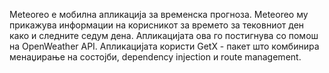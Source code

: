 Meteoreo е мобилна апликација за временска прогноза. Meteoreo му прикажува информации на корисникот за времето за тековниот ден како и следните седум дена. Апликацијата ова го постигнува со помош на OpenWeather API. Апликацијата користи GetX - пакет што комбинира менаџирање на состојби, dependency injection и route management.
